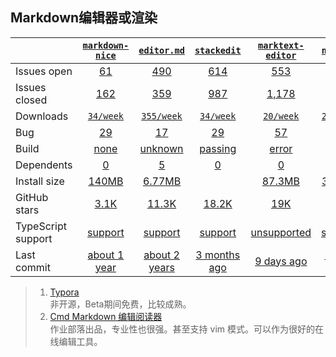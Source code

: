 ## Markdown编辑器或渲染
|   | [`markdown-nice`][b0] | [`editor.md`][r0] | [`stackedit`][n0] | [`marktext-editor`][k0] | [`notable`][a0] |
|---|:---:|:---:|:----:|:----:|:----:|
| Issues open           | [61][IO1] | [490][IO2] | [614][IO3] | [553][IO4] | [550][IO5] |
| Issues closed         | [162][IC1] | [359][IC2] | [987][IC3] | [1,178][IC4] | [863][IC5] |
| Downloads             | [`34/week`][DL1] | [`355/week`][DL2] | [`34/week`][DL3] | [`20/week`][DL4] | [`25/week`][DL5] |
| Bug              | [29][bug1] | [17][bug2] | [29][bug3] | [57][bug4] | [77][bug5] |
| Build                 | [none][bd1] | [unknown][bd2] | [passing][bd3] | [error][bd4] | [none][bd5] |
| Dependents            | [0][dep1] | [5][dep2] | [0][dep3] | [0][dep4] | [0][dep5] |
| Install size          | [140MB][IS1] | [6.77MB][IS2] |  | [87.3MB][IS4] | [3.70KB][IS5] |
| GitHub stars          | [3.1K][stars1] | [11.3K][stars2] | [18.2K][stars3] | [19K][stars4] | [18K][stars5] |
| TypeScript support    | [support][TS1] | [support][TS2] | [support][TS3] | [unsupported][TS4] | [support][TS5] |
| Last commit           | [about 1 year][commits1] | [about 2 years][commits2] | [3 months ago][commits3] | [9 days ago][commits4] | [1 year ago][commits5] |

[b0]: https://github.com/mdnice/markdown-nice
[r0]: https://github.com/pandao/editor.md
[n0]: https://github.com/benweet/stackedit
[k0]: https://github.com/marktext/marktext
[a0]: https://github.com/notable/notable

[IO1]: https://github.com/mdnice/markdown-nice/issues
[IO2]: https://github.com/pandao/editor.md/issues
[IO3]: https://github.com/benweet/stackedit/issues
[IO4]: https://github.com/marktext/marktext/issues
[IO5]: https://github.com/notable/notable/issues
[IC1]: https://github.com/mdnice/markdown-nice/issues
[IC2]: https://github.com/pandao/editor.md/issues
[IC3]: https://github.com/benweet/stackedit/issues
[IC4]: https://github.com/marktext/marktext/issues
[IC5]: https://github.com/notable/notable/issues

[DL1]: https://www.npmjs.com/package/markdown-nice
[DL2]: https://www.npmjs.com/package/editor.md
[DL3]: https://www.npmjs.com/package/stackedit
[DL4]: https://www.npmjs.com/package/marktext-editor
[DL5]: https://www.npmjs.com/package/merge-images

[bd1]: https://www.travis-ci.org/github/mdnice/markdown-nice
[bd2]: https://www.travis-ci.org/github/pandao/editor.md
[bd3]: https://travis-ci.org/github/benweet/stackedit
[bd4]: https://www.travis-ci.org/github/marktext/marktext
[bd5]: https://www.travis-ci.org/github/notable/notable

[bug1]: https://github.com/mdnice/markdown-nice/issues?page=2&q=is%3Aopen+is%3Aissue+label%3Abug
[bug2]: https://github.com/pandao/editor.md/issues?q=is%3Aopen+is%3Aissue+label%3Abug
[bug3]: https://github.com/benweet/stackedit/issues?page=2&q=is%3Aopen+is%3Aissue+label%3Abug
[bug4]: https://github.com/marktext/marktext/issues?page=3&q=is%3Aopen+is%3Aissue+label%3A%22%F0%9F%90%9B+bug%22
[bug5]: https://github.com/notable/notable/issues?q=is%3Aopen+is%3Aissue+label%3Abug

[dep1]: https://www.npmjs.com/package/markdown-nice
[dep2]: https://www.npmjs.com/package/editor.md
[dep3]: https://www.npmjs.com/package/stackedit
[dep4]: https://www.npmjs.com/package/marktext-editor
[dep5]: https://www.npmjs.com/package/notable

[IS1]: https://packagephobia.com/result?p=markdown-nice
[IS2]: https://packagephobia.com/result?p=editor.md
[IS3]: https://packagephobia.com/result?p=cropperjs
[IS4]: https://packagephobia.com/result?p=marktext-editor
[IS5]: https://packagephobia.com/result?p=notable

[stars1]: https://github.com/mdnice/markdown-nice/stargazers
[stars2]: https://github.com/pandao/editor.md/stargazers
[stars3]: https://github.com/benweet/stackedit/stargazers
[stars4]: https://github.com/marktext/marktext/stargazers
[stars5]: https://github.com/notable/notable/stargazers

[TS1]: https://www.npmjs.com/package/@types/pica
[TS2]: https://github.com/fengyuanchen/compressorjs/search?l=TypeScript
[TS3]: https://github.com/fengyuanchen/cropperjs/search?l=TypeScript
[TS4]: https://github.com/benhowdle89/grade/search?l=javascript
[TS5]: https://www.npmjs.com/package/@types/merge-images

[commits1]: https://github.com/mdnice/markdown-nice/commits
[commits2]: https://github.com/pandao/editor.md/commits
[commits3]: https://github.com/benweet/stackedit/commits
[commits4]: https://github.com/marktext/marktext/commits
[commits5]: https://github.com/lukechilds/merge-images/commits

>1. [Typora](https://typora.io/)<br>
  非开源，Beta期间免费，比较成熟。
>2. [Cmd Markdown 编辑阅读器](https://www.zybuluo.com/mdeditor)<br>
  作业部落出品，专业性也很强。甚至支持 vim 模式。可以作为很好的在线编辑工具。